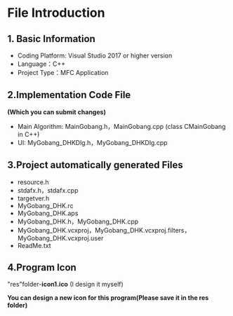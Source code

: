 # File Introduction
## 1. Basic Information
- Coding Platform: Visual Studio 2017 or higher version
- Language：C++
- Project Type：MFC Application
## 2.Implementation Code File
**(Which you can submit changes)**
- Main Algorithm: MainGobang.h，MainGobang.cpp (class CMainGobang in C++)
- UI: MyGobang_DHKDlg.h，MyGobang_DHKDlg.cpp
## 3.Project automatically generated Files
- resource.h
- stdafx.h，stdafx.cpp
- targetver.h
- MyGobang_DHK.rc
- MyGobang_DHK.aps
- MyGobang_DHK.h，MyGobang_DHK.cpp
- MyGobang_DHK.vcxproj，MyGobang_DHK.vcxproj.filters，MyGobang_DHK.vcxproj.user
- ReadMe.txt
## 4.Program Icon
"res"folder-**icon1.ico** (I design it myself)

**You can design a new icon for this program(Please save it in the res folder)**

